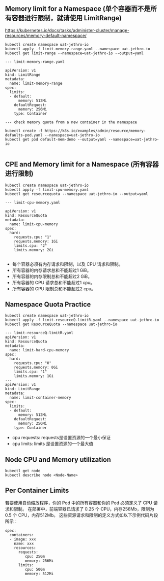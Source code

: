 ## Memory limit for a Namespace (单个容器而不是所有容器进行限制，就请使用 LimitRange)
https://kubernetes.io/docs/tasks/administer-cluster/manage-resources/memory-default-namespace/  
```
kubectl create namespace uat-jethro-io
kubectl apply -f limit-memory-range.yaml --namespace uat-jethro-io
kubectl get limit-range --namespace=uat-jethro-io --output=yaml

--- limit-memory-range.yaml

apiVersion: v1
kind: LimitRange
metadata:
  name: limit-memory-range
spec: 
  limits:
  - default: 
      memory: 512Mi
    defaultRequest:
      memory: 256Mi
    type: Container
    
--- check memory quota from a new container in the namespace 

kubectl create -f https://k8s.io/examples/admin/resource/memory-defaults-pod.yaml --namespace=uat-jethro-io
kubectl get pod default-mem-demo --output=yaml --namespace=uat-jethro-io
    

```

## CPE and Memory limit for a Namespace  (所有容器进行限制)
```
kubectl create namespace uat-jethro-io
kubectl apply -f limit-cpu-memory.yaml
kubectl get resourcequota --namespace uat-jethro-io --output=yaml

--- limit-cpu-memory.yaml

apiVersion: v1
kind: ResourceQuota
metadata:
  name: limit-cpu-memory
spec:
  hard: 
    requests.cpu: "1"
    requests.memory: 1Gi
    limits.cpu: "2"
    limits.memory: 2Gi


```
- 每个容器必须有内存请求和限制，以及 CPU 请求和限制。
- 所有容器的内存请求总和不能超过1 GiB。
- 所有容器的内存限制总和不能超过2 GiB。
- 所有容器的 CPU 请求总和不能超过1 cpu。
- 所有容器的 CPU 限制总和不能超过2 cpu。

## Namespace Quota Practice 
```
kubectl create namespace uat-jethro-io
kubectl apply -f limit-resourceQ-limitR.yaml --namespace uat-jethro-io
kubectl get ResourceQuota --namespace uat-jethro-io

--- limit-resourceQ-limitR.yaml
apiVersion: v1
kind: ResourceQuota
metadata:
  name: limit-hard-cpu-memory
spec:
  hard: 
    requests.cpu: "0"
    requests.memory: 0Gi
    limits.cpu: "1"
    limits.memory: 1Gi
---
apiVersion: v1
kind: LimitRange
metadata:
  name: limit-container-memory
spec: 
  limits:
  - default: 
      memory: 512Mi
    defaultRequest:
      memory: 256Mi
    type: Container
```

- cpu requests: requests是设置资源的一个最小保证
- cpu limits: limits 是设置资源的一个最大值

## Node CPU and Memory utilization
```
kubectl get node
kubectl describe node <Node-Name>

```


## Per Container Limits
若要使用自动缩放程序，你的 Pod 中的所有容器和你的 Pod 必须定义了 CPU 请求和限制。
在部署中，前端容器已请求了 0.25 个 CPU，内存256Mb，限制为 0.5 个 CPU，内存512Mb。 这些资源请求和限制的定义方式如以下示例代码片段所示：  
```
spec: 
  containers:
  - image: xxx
    name: xxx
    resources:
      requests:
         cpu: 250m
         memory: 256Mi
      limits:
         cpu: 500m
         memory: 512Mi
```     
